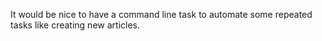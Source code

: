 



It would be nice to have a command line task to automate some repeated tasks like creating new articles.
